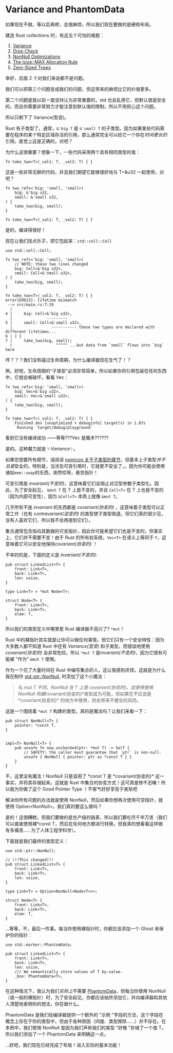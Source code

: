 # Variance and PhantomData

如果现在不做，等以后再修，会很麻烦，所以我们现在要做的是硬核布局。

建造 Rust collections 时，有这五个可怕的难题：

1. [Variance](https://doc.rust-lang.org/nightly/nomicon/subtyping.html)
2. [Drop Check](https://doc.rust-lang.org/nightly/nomicon/dropck.html)
3. [NonNull Optimizations](https://doc.rust-lang.org/nightly/std/ptr/struct.NonNull.html)
4. [The isize::MAX Allocation Rule](https://doc.rust-lang.org/nightly/nomicon/vec/vec-alloc.html)
5. [Zero-Sized Types](https://doc.rust-lang.org/nightly/nomicon/vec/vec-zsts.html)

幸好，后面 2 个对我们来说都不是问题。

我们可以把第三个问题变成我们的问题，但这带来的麻烦比它的价值更多。

第二个问题是我以前一直坚持认为非常重要的，std 也会乱用它，但默认值是安全的，而且你需要非常努力才能注意到默认值的限制，所以不用担心这个问题。

所以只剩下了 Variance(型变)。

Rust 有子类型了。通常，`&'big T` 是 `&'small T` 的子类型。因为如果某些代码需要在程序的某个特定区域存活的引用，那么通常完全可以给它一个存在*时间更长的*引用。直觉上这是正确的，对吧？

为什么这很重要？想象一下，一些代码采用两个具有相同类型的值：

```rust,ignore,mdbook-runnable
fn take_two<T>(_val1: T, _val2: T) { }
```

这是一些非常无聊的代码，并且我们期望它能够很好地与 T=&u32 一起使用，对吧？

```rust,ignore,mdbook-runnable
fn two_refs<'big: 'small, 'small>(
    big: &'big u32,
    small: &'small u32,
) {
    take_two(big, small);
}

fn take_two<T>(_val1: T, _val2: T) { }
```

是的，编译得很好！

现在让我们找点乐子，把它包起来：`std::cell::Cell`

```rust,ignore,mdbook-runnable
use std::cell::Cell;

fn two_refs<'big: 'small, 'small>(
    // NOTE: these two lines changed
    big: Cell<&'big u32>,
    small: Cell<&'small u32>,
) {
    take_two(big, small);
}

fn take_two<T>(_val1: T, _val2: T) { }
error[E0623]: lifetime mismatch
 --> src/main.rs:7:19
  |
4 |     big: Cell<&'big u32>,
  |               ---------
5 |     small: Cell<&'small u32>,
  |                 ----------- these two types are declared with different lifetimes...
6 | ) {
7 |     take_two(big, small);
  |                   ^^^^^ ...but data from `small` flows into `big` here
```

哼？？？我们没有碰过生命周期，为什么编译器现在生气了！？

啊，好吧，生命周期的“子类型”必须非常简单，所以如果你将引用包装在任何东西中，它就会被破坏，看看 Vec：

```rust,ignore,mdbook-runnable
fn two_refs<'big: 'small, 'small>(
    big: Vec<&'big u32>,
    small: Vec<&'small u32>,
) {
    take_two(big, small);
}

fn take_two<T>(_val1: T, _val2: T) { }
    Finished dev [unoptimized + debuginfo] target(s) in 1.07s
     Running `target/debug/playground`
```

看到它没有编译成功 ——等等???Vec 是魔术??????

是的。这种魔力就是 ✨*Variance*✨。

如果您想要所有细节，请阅读 [nomicon 关于子类型的章节](https://doc.rust-lang.org/nightly/nomicon/subtyping.html)，但基本上子类型*并不总是*安全的。特别是，当涉及可变引用时，它就更不安全了，。因为你可能会使用诸如`mem::swap`的东西，突然哎呀，悬空指针！

可变引用是 _invariant(不变的)_，这意味着它们会阻止对泛型参数子类型化。因此，为了安全起见， `&mut T` 在 T 上是不变的，并且 `Cell<T>` 在 T 上也是不变的（因为内部可变性），因为 `&Cell<T>` 本质上就像 `&mut T`。

几乎所有不是 _invariant_ 的东西都是 _covariant(协变的)_ ，这意味着子类型可以正常工作（也有 _contravariant(逆变的)_ 的类型使子类型倒退，但它们真的很少见，没有人喜欢它们，所以我不会再提到它们）。

集合通常包含指向其数据的可变指针，因此你可能希望它们也是不变的，但事实上，它们并不需要不变！由于 Rust 的所有权系统，`Vec<T>` 在语义上等同于 `T`，这意味着它可以安全地保持*covariant(协变的)* ！

不幸的的是，下面的定义是 _invariant(不变的)_:

```rust,ignore,mdbook-runnable
pub struct LinkedList<T> {
    front: Link<T>,
    back: Link<T>,
    len: usize,
}

type Link<T> = *mut Node<T>;

struct Node<T> {
    front: Link<T>,
    back: Link<T>,
    elem: T,
}
```

所以我们的类型定义中哪里惹 Rust 编译器不高兴了? `*mut`！

Rust 中的裸指针其实就是让你可以做任何事情，但它们只有一个安全特性：因为大多数人都不知道 Rust 中还有 _Variance(型变)_ 和子类型，而错误地使用 _covariant(协变的)_ 会非常危险，所以 `*mut T` 是*invariant(不变的)*，因为它很有可能被 "作为" `&mut T` 使用。

作为一个花了大量时间在 Rust 中编写集合的人，这让我感到厌烦。这就是为什么我在制作 [std::ptr::NonNull](https://doc.rust-lang.org/std/ptr/struct.NonNull.html), 时添加了这个小魔法：

> 与 *mut T 不同，NonNull<T> 在 T 上是 *covariant(协变的)*。这使得使用 NonNull<T> 构建*covariant(协变的)*类型成为可能，但如果在不应该是 *covariant(协变的)\* 的地方中使用，则会带来不健全的风险。

这是一个围绕着 `*mut T` 构建的类型。真的是魔法吗？让我们来看一下：

```rust,ignore,mdbook-runnable
pub struct NonNull<T> {
    pointer: *const T,
}


impl<T> NonNull<T> {
    pub unsafe fn new_unchecked(ptr: *mut T) -> Self {
        // SAFETY: the caller must guarantee that `ptr` is non-null.
        unsafe { NonNull { pointer: ptr as *const T } }
    }
}
```

不，这里没有魔法！NonNull 只是滥用了 *const T 是 *covariant(协变的)\* 这一事实，并将其存储起来。这就是 Rust 中集合的协变方式！这可真是惨不忍睹！所以我为你做了这个 Good Pointer Type ！不客气好好享受子类型吧

解决你所有问题的办法就是使用 NonNull，然后如果你想再次使用可空指针，就使用 Option<NonNull<T>>。我们真的要这么做吗？

是的！这很糟糕，但我们要做的是生产级的链表，所以我们要吃尽千辛万苦（我们可以直接使用裸\*const T，然后在任何地方都进行转换，但我真的想看看这样做有多痛苦......为了人体工程学科学）。

下面就是我们最终的类型定义：

```rust,ignore,mdbook-runnable
use std::ptr::NonNull;

// !!!This changed!!!
pub struct LinkedList<T> {
    front: Link<T>,
    back: Link<T>,
    len: usize,
}

type Link<T> = Option<NonNull<Node<T>>>;

struct Node<T> {
    front: Link<T>,
    back: Link<T>,
    elem: T,
}
```

...等等，不，最后一件事。每当你使用裸指针时，你都应该添加一个 Ghost 来保护你的指针：

```rust,ignore,mdbook-runnable
use std::marker::PhantomData;

pub struct LinkedList<T> {
    front: Link<T>,
    back: Link<T>,
    len: usize,
    /// We semantically store values of T by-value.
    _boo: PhantomData<T>,
}
```

在这种情况下，我认为我们*实际上*不需要 [PhantomData](https://doc.rust-lang.org/std/marker/struct.PhantomData.html)，但每当你使用 NonNull（或一般的裸指针）时，为了安全起见，你都应该始终添加它，并向编译器和其他人清楚地表明你的想法，你在做什么。

PhantomData 是我们给编译器提供一个额外的 "示例 "字段的方法，这个字段在概念上存在于你的类型中，但由于各种原因（间接、类型擦除......）并不存在。在本例中，我们使用 NonNull 是因为我们声称我们的类型 "好像 "存储了一个值 T，所以我们添加了一个 PhantomData 来明确这一点。

...好吧，我们现在已经完成了布局！进入实际的基本功能！
